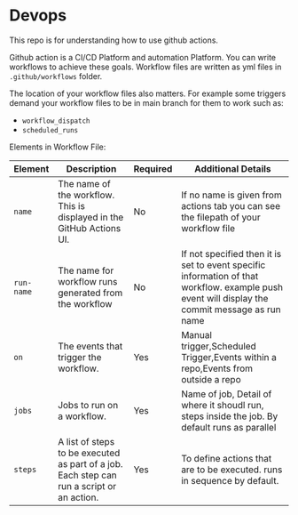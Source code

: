 # Devops
This repo is for understanding how to use github actions.

Github action is a CI/CD Platform and automation Platform. You can write workflows to achieve these goals. Workflow files are written as yml files in `.github/workflows` folder. 

The location of your workflow files also matters. For example some triggers demand your workflow files to be in main branch for them to work such as: 
- `workflow_dispatch`
- `scheduled_runs`

Elements in Workflow File:

| Element | Description | Required | Additional Details |
|---------|-------------| ------| -----|
| `name`  | The name of the workflow. This is displayed in the GitHub Actions UI. | No | If no name is given from actions tab you can see the filepath of your workflow file|
| `run-name`  | The name for workflow runs generated from the workflow | No | If not specified then it is set to event specific information of that workflow. example push event will display the commit message as run name|
| `on`    | The events that trigger the workflow. | Yes | Manual trigger,Scheduled Trigger,Events within a repo,Events from outside a repo
| `jobs`  |Jobs to run on a workflow. |Yes| Name of job, Detail of where it shoudl run, steps inside the job. By default runs as parallel
| `steps` | A list of steps to be executed as part of a job. Each step can run a script or an action. |Yes|To define actions that are to be executed. runs in sequence by default.
